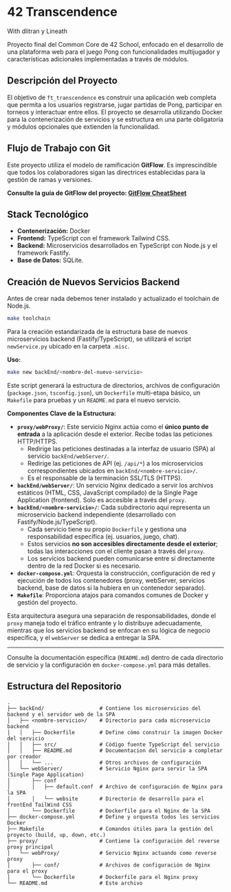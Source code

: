 # 42 Transcendence

With dlitran y Lineath

Proyecto final del Common Core de 42 School, enfocado en el desarrollo de una plataforma web para el juego Pong con funcionalidades multijugador y características adicionales implementadas a través de módulos.

## Descripción del Proyecto

El objetivo de `ft_transcendence` es construir una aplicación web completa que permita a los usuarios registrarse, jugar partidas de Pong, participar en torneos y interactuar entre ellos. El proyecto se desarrolla utilizando Docker para la contenerización de servicios y se estructura en una parte obligatoria y módulos opcionales que extienden la funcionalidad.

## Flujo de Trabajo con Git

Este proyecto utiliza el modelo de ramificación **GitFlow**. Es imprescindible que todos los colaboradores sigan las directrices establecidas para la gestión de ramas y versiones.

**Consulte la guía de GitFlow del proyecto: [GitFlow CheatSheet](./.misc/gitFlow.md)**

## Stack Tecnológico

*   **Contenerización:** Docker
*   **Frontend:** TypeScript con el framework Tailwind CSS.
*   **Backend:** Microservicios desarrollados en TypeScript con Node.js y el framework Fastify.
*   **Base de Datos:** SQLite.

## Creación de Nuevos Servicios Backend

Antes de crear nada debemos tener instalado y actualizado el toolchain de Node.js.

```bash
make toolchain
```

Para la creación estandarizada de la estructura base de nuevos microservicios backend (Fastify/TypeScript), se utilizará el script `newService.py` ubicado en la carpeta `.misc`.

**Uso:**
```bash
make new backEnd/<nombre-del-nuevo-servicio>
```
Este script generará la estructura de directorios, archivos de configuración (`package.json`, `tsconfig.json`), un `Dockerfile` multi-etapa básico, un `Makefile` para pruebas y un `README.md` para el nuevo servicio.

**Componentes Clave de la Estructura:**

*   **`proxy/webProxy/`**: Este servicio Nginx actúa como el **único punto de entrada** a la aplicación desde el exterior. Recibe todas las peticiones HTTP/HTTPS.
    *   Redirige las peticiones destinadas a la interfaz de usuario (SPA) al servicio `backEnd/webServer/`.
    *   Redirige las peticiones de API (ej. `/api/*`) a los microservicios correspondientes ubicados en `backEnd/<nombre-servicio>/`.
    *   Es el responsable de la terminación SSL/TLS (HTTPS).
*   **`backEnd/webServer/`**: Un servicio Nginx dedicado a servir los archivos estáticos (HTML, CSS, JavaScript compilado) de la Single Page Application (frontend). Solo es accesible a través del `proxy`.
*   **`backEnd/<nombre-servicio>/`**: Cada subdirectorio aquí representa un microservicio backend independiente (desarrollado con Fastify/Node.js/TypeScript).
    *   Cada servicio tiene su propio `Dockerfile` y gestiona una responsabilidad específica (ej. usuarios, juego, chat).
    *   Estos servicios **no son accesibles directamente desde el exterior**; todas las interacciones con el cliente pasan a través del `proxy`.
    *   Los servicios backend pueden comunicarse entre sí directamente dentro de la red Docker si es necesario.
*   **`docker-compose.yml`**: Orquesta la construcción, configuración de red y ejecución de todos los contenedores (proxy, webServer, servicios backend, base de datos si la hubiera en un contenedor separado).
*   **`Makefile`**: Proporciona atajos para comandos comunes de Docker y gestión del proyecto.

Esta arquitectura asegura una separación de responsabilidades, donde el `proxy` maneja todo el tráfico entrante y lo distribuye adecuadamente, mientras que los servicios backend se enfocan en su lógica de negocio específica, y el `webServer` se dedica a entregar la SPA.

---

Consulte la documentación específica (`README.md`) dentro de cada directorio de servicio y la configuración en `docker-compose.yml` para más detalles.

## Estructura del Repositorio

```
.
├── backEnd/                  # Contiene los microservicios del backend y el servidor web de la SPA
│   ├── <nombre-servicio>/    # Directorio para cada microservicio backend
│   │   ├── Dockerfile        # Define cómo construir la imagen Docker del servicio
│   │   ├── src/              # Código fuente TypeScript del servicio
│   │   ├── README.md         # Documentacion del servicio a completar por creador
│   │   └── ...               # Otros archivos de configuración
│   └── webServer/            # Servicio Nginx para servir la SPA (Single Page Application)
│       ├── conf
│       │   ├── default.conf  # Archivo de configuración de Nginx para la SPA
│       │   └── website       # Directorio de desarrollo para el frontEnd TailWind CSS
│       └── Dockerfile        # Dockerfile para el Nginx de la SPA
├── docker-compose.yml        # Define y orquesta todos los servicios Docker
├── Makefile                  # Comandos útiles para la gestión del proyecto (build, up, down, etc.)
├── proxy/                    # Contiene la configuración del reverse proxy principal
│   └── webProxy/             # Servicio Nginx actuando como reverse proxy
│       ├── conf/             # Archivos de configuración de Nginx para el proxy
│       └── Dockerfile        # Dockerfile para el Nginx proxy
└── README.md                 # Este archivo
```
